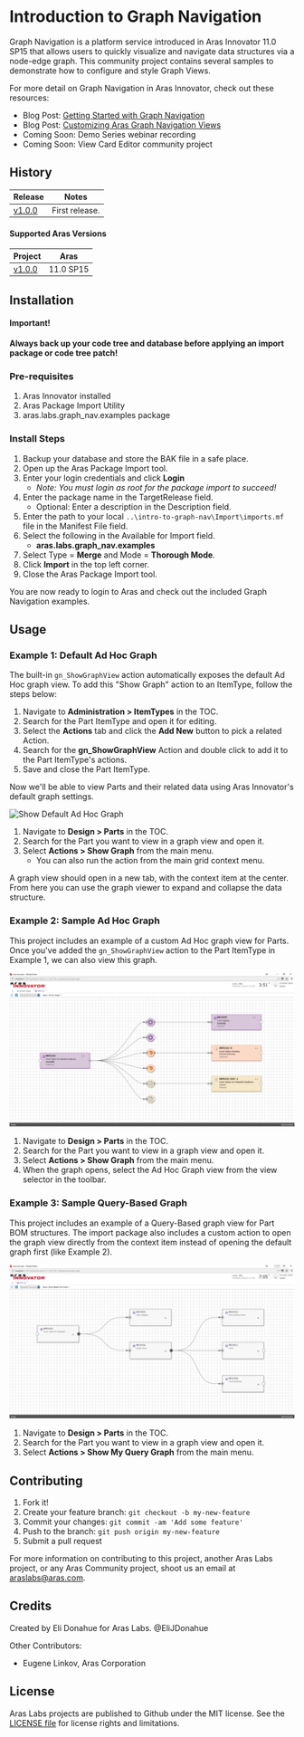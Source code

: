 # Introduction to Graph Navigation

Graph Navigation is a platform service introduced in Aras Innovator 11.0 SP15 that allows users to quickly visualize and navigate data structures via a node-edge graph. This community project contains several samples to demonstrate how to configure and style Graph Views.

For more detail on Graph Navigation in Aras Innovator, check out these resources:
* Blog Post: [Getting Started with Graph Navigation](https://community.aras.com/b/english/posts/getting-started-with-graph-navigation)
* Blog Post: [Customizing Aras Graph Navigation Views](https://community.aras.com/b/english/posts/customizing-aras-graph-navigation-views)
* Coming Soon: Demo Series webinar recording
* Coming Soon: View Card Editor community project

## History

Release | Notes
--------|--------
[v1.0.0](https://github.com/ArasLabs/intro-to-graph-nav/releases/tag/v1.0.0) | First release.

#### Supported Aras Versions

Project | Aras
--------|------
[v1.0.0](https://github.com/ArasLabs/intro-to-graph-nav/releases/tag/v1.0.0) | 11.0 SP15

## Installation

#### Important!
**Always back up your code tree and database before applying an import package or code tree patch!**

### Pre-requisites

1. Aras Innovator installed
2. Aras Package Import Utility
3. aras.labs.graph_nav.examples package

### Install Steps

1. Backup your database and store the BAK file in a safe place.
2. Open up the Aras Package Import tool.
3. Enter your login credentials and click **Login**
    * _Note: You must login as root for the package import to succeed!_
4. Enter the package name in the TargetRelease field.
    * Optional: Enter a description in the Description field.
5. Enter the path to your local `..\intro-to-graph-nav\Import\imports.mf` file in the Manifest File field.
6. Select the following in the Available for Import field.
    * **aras.labs.graph_nav.examples**
7. Select Type = **Merge** and Mode = **Thorough Mode**.
8. Click **Import** in the top left corner.
9. Close the Aras Package Import tool.

You are now ready to login to Aras and check out the included Graph Navigation examples.

## Usage

### Example 1: Default Ad Hoc Graph
The built-in `gn_ShowGraphView` action automatically exposes the default Ad Hoc graph view. To add this "Show Graph" action to an ItemType, follow the steps below: 

1. Navigate to **Administration > ItemTypes** in the TOC.
2. Search for the Part ItemType and open it for editing.
3. Select the **Actions** tab and click the **Add New** button to pick a related Action.
4. Search for the **gn_ShowGraphView** Action and double click to add it to the Part ItemType's actions.
5. Save and close the Part ItemType.

Now we'll be able to view Parts and their related data using Aras Innovator's default graph settings.

![Show Default Ad Hoc Graph](./Screenshots/show-graph.gif)

1. Navigate to **Design > Parts** in the TOC.
2. Search for the Part you want to view in a graph view and open it.
3. Select **Actions > Show Graph** from the main menu.
    * You can also run the action from the main grid context menu.

A graph view should open in a new tab, with the context item at the center. From here you can use the graph viewer to expand and collapse the data structure.

### Example 2: Sample Ad Hoc Graph
This project includes an example of a custom Ad Hoc graph view for Parts. Once you've added the `gn_ShowGraphView` action to the Part ItemType in Example 1, we can also view this graph.  

![Show Sample Ad Hoc Graph](./Screenshots/final-graph.png)

1. Navigate to **Design > Parts** in the TOC.
2. Search for the Part you want to view in a graph view and open it.
3. Select **Actions > Show Graph** from the main menu.
4. When the graph opens, select the Ad Hoc Graph view from the view selector in the toolbar.

### Example 3: Sample Query-Based Graph
This project includes an example of a Query-Based graph view for Part BOM structures. The import package also includes a custom action to open the graph view directly from the context item instead of opening the default graph first (like Example 2).

![Show Sample Ad Hoc Graph](./Screenshots/query-graph-with-style.png)

1. Navigate to **Design > Parts** in the TOC.
2. Search for the Part you want to view in a graph view and open it.
3. Select **Actions > Show My Query Graph** from the main menu.

## Contributing

1. Fork it!
2. Create your feature branch: `git checkout -b my-new-feature`
3. Commit your changes: `git commit -am 'Add some feature'`
4. Push to the branch: `git push origin my-new-feature`
5. Submit a pull request

For more information on contributing to this project, another Aras Labs project, or any Aras Community project, shoot us an email at araslabs@aras.com.

## Credits

Created by Eli Donahue for Aras Labs. @EliJDonahue

Other Contributors:
- Eugene Linkov, Aras Corporation

## License

Aras Labs projects are published to Github under the MIT license. See the [LICENSE file](./LICENSE.md) for license rights and limitations.